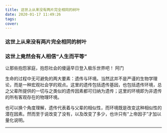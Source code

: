 ```yaml
---
title: 这世上从来没有两片完全相同的树叶
date: 2020-01-17 11:49:26
tags:
cover:
---
```

### 这世上从来没有两片完全相同的树叶

### 这世上竟然会有人相信“人生而平等”

让那些抱怨家庭，抱怨社会的傻逼早日登入极乐世界吧！ 阿门

生命的过程中无可避免的两大要素：遗传与环境。当然这并不是严谨的生物学理论，而是一种宏观社会学的观点。这里的遗传包括遗传基因，也包括遗传环境，总之父辈所提供的一切与之类似的遗传因素都可归纳为遗传；这里的环境即为非遗传的所有客观存在的物理环境。

也可以换个角度理解，遗传代表着与父辈的相似性，而环境既是改变这种相似性的潜在因素。然而至于说改变了没有，以及改变了多少，也许只有“上帝因子”才加以量化说明。

<!--more-->

---



